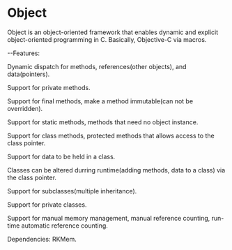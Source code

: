 # Object

Object is an object-oriented framework that enables dynamic and explicit object-oriented programming in C.
Basically, Objective-C via macros.

--Features:

Dynamic dispatch for methods, references(other objects), and data(pointers).

Support for private methods.

Support for final methods, make a method immutable(can not be overridden).

Support for static methods, methods that need no object instance.

Support for class methods, protected methods that allows access to the class pointer.

Support for data to be held in a class.

Classes can be altered durring runtime(adding methods, data to a class) via the class pointer.

Support for subclasses(multiple inheritance).

Support for private classes.

Support for manual memory management, manual reference counting, run-time automatic reference counting.

Dependencies: RKMem.